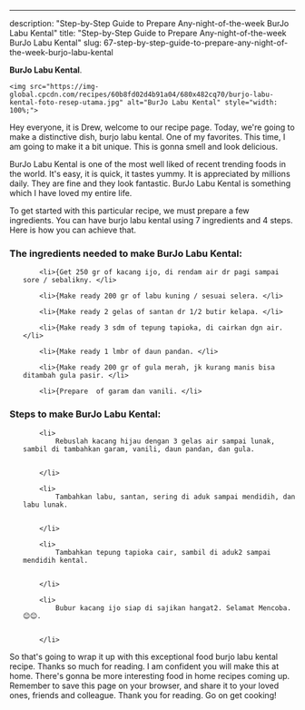 ---
description: "Step-by-Step Guide to Prepare Any-night-of-the-week BurJo Labu Kental"
title: "Step-by-Step Guide to Prepare Any-night-of-the-week BurJo Labu Kental"
slug: 67-step-by-step-guide-to-prepare-any-night-of-the-week-burjo-labu-kental

<p>
	<strong>BurJo Labu Kental</strong>. 
	
</p>
<p>
	
	<img src="https://img-global.cpcdn.com/recipes/60b8fd02d4b91a04/680x482cq70/burjo-labu-kental-foto-resep-utama.jpg" alt="BurJo Labu Kental" style="width: 100%;">
	
	
</p>
<p>
	Hey everyone, it is Drew, welcome to our recipe page. Today, we're going to make a distinctive dish, burjo labu kental. One of my favorites. This time, I am going to make it a bit unique. This is gonna smell and look delicious.
</p>
	
<p>
	BurJo Labu Kental is one of the most well liked of recent trending foods in the world. It's easy, it is quick, it tastes yummy. It is appreciated by millions daily. They are fine and they look fantastic. BurJo Labu Kental is something which I have loved my entire life.
</p>
<p>
	
</p>

<p>
To get started with this particular recipe, we must prepare a few ingredients. You can have burjo labu kental using 7 ingredients and 4 steps. Here is how you can achieve that.
</p>

<h3>The ingredients needed to make BurJo Labu Kental:</h3>

<ol>
	
		<li>{Get 250 gr of kacang ijo, di rendam air dr pagi sampai sore / sebalikny. </li>
	
		<li>{Make ready 200 gr of labu kuning / sesuai selera. </li>
	
		<li>{Make ready 2 gelas of santan dr 1/2 butir kelapa. </li>
	
		<li>{Make ready 3 sdm of tepung tapioka, di cairkan dgn air. </li>
	
		<li>{Make ready 1 lmbr of daun pandan. </li>
	
		<li>{Make ready 200 gr of gula merah, jk kurang manis bisa ditambah gula pasir. </li>
	
		<li>{Prepare  of garam dan vanili. </li>
	
</ol>
<p>
	
</p>

<h3>Steps to make BurJo Labu Kental:</h3>

<ol>
	
		<li>
			Rebuslah kacang hijau dengan 3 gelas air sampai lunak, sambil di tambahkan garam, vanili, daun pandan, dan gula.
			
			
		</li>
	
		<li>
			Tambahkan labu, santan, sering di aduk sampai mendidih, dan labu lunak.
			
			
		</li>
	
		<li>
			Tambahkan tepung tapioka cair, sambil di aduk2 sampai mendidih kental.
			
			
		</li>
	
		<li>
			Bubur kacang ijo siap di sajikan hangat2. Selamat Mencoba. 😊😊.
			
			
		</li>
	
</ol>

<p>
	
</p>

<p>
	So that's going to wrap it up with this exceptional food burjo labu kental recipe. Thanks so much for reading. I am confident you will make this at home. There's gonna be more interesting food in home recipes coming up. Remember to save this page on your browser, and share it to your loved ones, friends and colleague. Thank you for reading. Go on get cooking!
</p>
